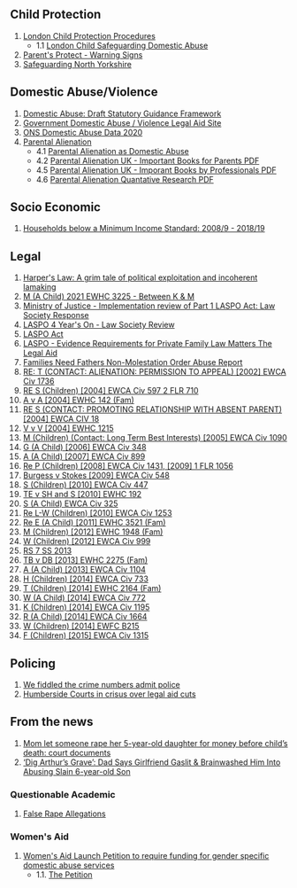 ## Child Protection
1. [London Child Protection Procedures](https://www.londoncp.co.uk/index.html#)
    - 1.1 [London Child Safeguarding Domestic Abuse](https://www.londoncp.co.uk/sg_ch_dom_abuse.html#)
2. [Parent's Protect - Warning Signs](https://www.parentsprotect.co.uk/warning-signs-in-children-and-adults.htm)
3. [Safeguarding North Yorkshire](https://cyps.northyorks.gov.uk/safeguarding)

## Domestic Abuse/Violence
1. [Domestic Abuse: Draft Statutory Guidance Framework](https://www.gov.uk/government/consultations/domestic-abuse-act-statutory-guidance/domestic-abuse-draft-statutory-guidance-framework#annex-a--support-available-for-victims)
2. [Government Domestic Abuse / Violence Legal Aid Site](https://www.gov.uk/legal-aid/domestic-abuse-or-violence)
3. [ONS Domestic Abuse Data 2020](https://www.ons.gov.uk/peoplepopulationandcommunity/crimeandjustice/bulletins/domesticabuseinenglandandwalesoverview/november2020#:~:text=According%20to%20the%20Crime%20Survey,last%20year%20(Figure%201).&text=The%20remaining%2059%25%20(758%2C941),as%20domestic%20abuse-related%20crimes)
4. [Parental Alienation](https://parentalalienationuk.info)
    - 4.1 [Parental Alienation as Domestic Abuse](https://parentalalienationuk.info/domestic-abuse/)
    - 4.2 [Parental Alienation UK - Important Books for Parents PDF](https://parentalalienationuk.info/wp-content/uploads/2021/01/Important-Books-for-Parents-2020-09-19.pdf)
    - 4.5 [Parental Alienation UK - Imporant Books by Professionals PDF](https://parentalalienationuk.info/wp-content/uploads/2021/01/Important-Books-by-Professionals-2021-01-02.pdf)
    - 4.6 [Parental Alienation Quantative Research PDF](https://parentalalienationuk.info/wp-content/uploads/2021/01/PA-Quantitative-Research-2021-01-20.pdf)

## Socio Economic 
1. [Households below a Minimum Income Standard: 2008/9 - 2018/19](https://www.jrf.org.uk/report/households-below-minimum-income-standard-2018-19)

## Legal 
1. [Harper's Law: A grim tale of political exploitation and incoherent lamaking](https://thesecretbarrister.com/2021/11/24/harpers-law-a-grim-tale-of-political-exploitation-and-incoherent-lawmaking/)
2. [M (A Child) 2021 EWHC 3225 - Between K & M](https://www.bailii.org/ew/cases/EWHC/Fam/2021/3225.html)
3. [Ministry of Justice - Implementation review of Part 1 LASPO Act: Law Society Response](https://www.lawsociety.org.uk/campaigns/consultation-responses/ministry-of-justice-laspo-part-1-post-implementation-review-law-society-response)
4. [LASPO 4 Year's On - Law Society Review](https://www.lawsociety.org.uk/topics/research/laspo-4-years-on)
5. [LASPO Act](https://www.lawsociety.org.uk/topics/legal-aid/laspo-act)
6. [LASPO - Evidence Requirements for Private Family Law Matters The Legal Aid](https://assets.publishing.service.gov.uk/government/uploads/system/uploads/attachment_data/file/885447/Evidence_Requirements_for_Private_Family_Law_Matters_guidance_version_10.pdf)
7. [Families Need Fathers Non-Molestation Order Abuse Report](https://fnf.org.uk/component/phocadownload/file/238-fnf-report-on-non-molestation-order-abuse-oct-2018)
8. [RE: T (CONTACT: ALIENATION: PERMISSION TO APPEAL) [2002] EWCA Civ 1736](http://www.thecustodyminefield.com/flapp/caselaw/2002-ewca-civ-1736.pdf)
9. [RE S (Children) [2004] EWCA Civ 597 2 FLR 710](http://www.thecustodyminefield.com/flapp/caselaw/2004-ewca-civ-597.pdf)
10. [A v A [2004] EWHC 142 (Fam)](http://www.thecustodyminefield.com/flapp/caselaw/2004-ewhc-142.pdf)
11. [RE S (CONTACT: PROMOTING RELATIONSHIP WITH ABSENT PARENT) [2004] EWCA CIV 18](http://www.thecustodyminefield.com/flapp/caselaw/2004-ewca-civ-18.pdf)
12. [V v V [2004] EWHC 1215](http://www.thecustodyminefield.com/flapp/caselaw/2004-ewhc-1215.pdf)
13. [M (Children) (Contact: Long Term Best Interests) [2005] EWCA Civ 1090](http://www.thecustodyminefield.com/flapp/caselaw/2005-ewca-civ-1090.pdf)
14. [G (A Child) [2006] EWCA Civ 348](http://www.thecustodyminefield.com/flapp/caselaw/2006-ewca-civ-348.pdf)
15. [A (A Child) [2007] EWCA Civ 899](http://www.thecustodyminefield.com/flapp/caselaw/2007-ewca-civ-899.pdf)
16. [Re P (Children) [2008] EWCA Civ 1431, [2009] 1 FLR 1056](http://www.thecustodyminefield.com/flapp/caselaw/2008-ewca-civ-1431.pdf)
17. [Burgess v Stokes [2009] EWCA Civ 548](http://www.thecustodyminefield.com/flapp/caselaw/2009-ewca-civ-548.pdf)
18. [S (Children) [2010] EWCA Civ 447](http://www.thecustodyminefield.com/flapp/caselaw/2010-ewca-civ-447.pdf)
19. [TE v SH and S [2010] EWHC 192](http://www.thecustodyminefield.com/flapp/caselaw/2010-ewhc-192.pdf)
20. [S (A Child) EWCA Civ 325](http://www.thecustodyminefield.com/flapp/caselaw/2010-ewca-civ-325.pdf)
21. [Re L-W (Children) [2010] EWCA Civ 1253](http://www.thecustodyminefield.com/flapp/caselaw/2010-ewca-civ-1253.pdf)
22. [Re E (A Child) [2011] EWHC 3521 (Fam)](http://www.thecustodyminefield.com/flapp/caselaw/2011-ewhc-3521.pdf)
23. [M (Children) [2012] EWHC 1948 (Fam)](http://www.thecustodyminefield.com/flapp/caselaw/2012-ewhc-1948.pdf)
24. [W (Children) [2012] EWCA Civ 999](http://www.thecustodyminefield.com/flapp/caselaw/2012-ewca-civ-999.pdf)
25. [RS 7 SS 2013](http://www.thecustodyminefield.com/flapp/caselaw/rs-and-ss-2013.pdf)
26. [TB v DB [2013] EWHC 2275 (Fam)](http://www.thecustodyminefield.com/flapp/caselaw/2013-ewhc-2275.pdf)
27. [A (A Child) [2013] EWCA Civ 1104](http://www.thecustodyminefield.com/flapp/caselaw/2013-ewca-civ-1104.pdf)
28. [H (Children) [2014] EWCA Civ 733](http://www.thecustodyminefield.com/flapp/caselaw/2014-ewca-civ-733.pdf)
29. [T (Children) [2014] EWHC 2164 (Fam)](http://www.thecustodyminefield.com/flapp/caselaw/2014-ewhc-2164.pdf)
30. [W (A Child) [2014] EWCA Civ 772](http://www.thecustodyminefield.com/flapp/caselaw/2014-ewca-civ-772.pdf)
31. [K (Children) [2014] EWCA Civ 1195](http://www.thecustodyminefield.com/flapp/caselaw/2014-ewca-civ-1195.pdf)
32. [R (A Child) [2014] EWCA Civ 1664](http://www.thecustodyminefield.com/flapp/caselaw/2014-ewca-civ-1664.pdf)
33. [W (Children) [2014] EWFC B215](http://www.thecustodyminefield.com/flapp/caselaw/2014-ewfc-B215.pdf)
34. [F (Children) [2015] EWCA Civ 1315](http://www.thecustodyminefield.com/flapp/caselaw/2015-ewca-civ-1315.pdf)
## Policing
1. [We fiddled the crime numbers admit police](https://www.thetimes.co.uk/article/we-fiddled-the-crime-numbers-admit-police-l7m6t8g7qmg)
2. [Humberside Courts in crisus over legal aid cuts](https://www.channel4.com/news/hull-court-crisis-legal-aid-cuts-court-video)

## From the news
1. [Mom let someone rape her 5-year-old daughter for money before child’s death: court documents](https://www.pennlive.com/nation-world/2021/12/mom-let-someone-rape-her-5-year-old-daughter-for-money-before-childs-death-court-documents.html)
2. [‘Dig Arthur’s Grave’: Dad Says Girlfriend Gaslit & Brainwashed Him Into Abusing Slain 6-year-old Son](https://www.crimeonline.com/2021/11/22/dig-arthurs-grave-dad-says-girlfriend-gaslit-brainwashed-him-into-abusing-slain-6-year-old-son/)

### Questionable Academic
1. [False Rape Allegations](https://archive.org/details/FalseRapeAllegations/page/n3/mode/2up)

### Women's Aid
1. [Women's Aid Launch Petition to require funding for gender specific domestic abuse services](https://www.womensaid.org.uk/international-womens-day-womens-aid-launches-petition-to-require-local-authorities-to-fund-womens-domestic-abuse-services/)
    - 1.1. [The Petition](https://petition.parliament.uk/petitions/577718)
